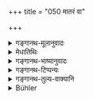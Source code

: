 +++
title = "050 मातरं वा"

+++

<details><summary>गङ्गानथ-मूलानुवादः</summary>

First of all he should beg food of his mother, or of his sister, or of his mother’s own sister, or of such another lady as may not insult him.—(50)
</details>

<details><summary>मेधातिथिः</summary>

मात्रादयः शब्दाः प्रसिद्धार्थाः । **निजा** सोदर्या । **या चैनं न विमानयेत्** । विमानना अवज्ञानम्, न दीयत इति प्रत्याख्यानम् । तथा च गृह्यम्- "अप्रत्याख्यायिनम् अग्रे भिक्षेताप्रत्याख्यायिनीं वा" (आश्ग् १.२२.६–७) इति । तद् एव हि मुख्यं प्राथम्यं यद् उपनीयमानस्य । अहर् अहस् तु न विमाननाभयम् आश्रयणीयम् ॥ २.५० ॥
</details>

<details><summary>गङ्गानथ-भाष्यानुवादः</summary>

The words ‘mother,’ etc., have their meanings well known;—‘*own*’
uterine.

‘*As may not* *insult* *him*’—‘insulting’ here means *disregard*;
*i.e*., refusal—‘I shall give nothing.’ Says the *Gṛhya* *sūtra*—‘He
should beg from such man or woman as may not refuse him.’

What is meant here by ‘*first*’ is the begging that is done by the boy
during Initiation. In the course of the subsequent daily bogging, he
should not fear refusal.—(50)
</details>

<details><summary>गङ्गानथ-टिप्पन्यः</summary>

Burnell remarks that ‘this begging of alms is now obsolete But so far as
the formality is concerned, it is still gone through at the close of the
*Upanayaṇa* ceremony.

This verse is quoted in *Aparārka* (p. 59) as laying down the rule
relating to that alms-begging which is done as part of the
Upanayaṇa-ceremony.

It is quoted in *Smṛtitittva* (p. 936), which adds that these ladies are
to be approached only if they happen to be on the spot, and the boy is
not to go to their houses;—in *Madanapārijāta* (p. 34), which latter
quotes it only with a view to explain that there is no inconsistency
between this injunction and the later prohibition (2. 184) of begging
from one’s relations; because the former refers to the *begging* as part
of the *Upanayana* ceremony, whereas the prohibition applies to the
usual begging of food during the entire period of studentship.

It is quoted in *Saṃskāramayūkha* (p. 61), which adds that this rule
refers to the ‘alms-begging’ which forms part of the Upanayaṇa rite;—in
*Smṛticandrikā* (Saṃskāra, p. 109), which adds the same note;—and in
*Saṃskāraratnamālā* (p. 288), which has the same remarks, and notes that
the first ‘*vā*’ is meant to be emphatic—‘*nija*’ means
*uterine*,—‘*avamāna*’ means disregard, refusal to give alms.

*Vīramitrodaya* (Saṃskāra, p. 483) also explains that this refers to the
first ‘begging’ (at the *Upanayaṇa*),
</details>

<details><summary>गङ्गानथ-तुल्य-वाक्यानि</summary>

*Āśvalāyana-Gṛhyasūtra*, 1.22.7.—‘First of all, he should beg alms from
a man or woman who would not refuse him.’

*Pāraskara-Gṛhyasūtra*, 2.5.5-7.—‘Three ladies who would not refuse
should be begged from,—or six, or twelve, or numberless. Some people
hold that the Mother should be the first.’

*Gobhila-Gṛhyasūtra*, 2.10.43.—‘The Mother first of all, then two other
sympathising ladies, or as many as may be near at hand.’

*Āslvalāyana-Smṛti* (Vīramitrodaya-Saṃskāra, p. 438).—‘He should beg
from such a lady or gentleman as would not refuse him.’

*Śaunaka* (Do.).—‘For the purpose of cooking the *Brahmaudana* for the
feeding of Brāhmaṇas, the Student should beg the materials from his
relations,—such men and women as would not refuse him,—carrying a bowl
in his hand and approaching each person severally; first of all, he
should beg from his mother, then from such another lady as could not
refuse him; then his father and such other relatives as may be present.’

*Bhaviṣya-purāṇa* (Aparārka, p. 60).—\[Same as Manu, adding ‘She should
throw into his begging vessel, gold, silver and gems.’\]
</details>

<details><summary>Bühler</summary>

050	Let him first beg food of his mother, or of his sister, or of his own maternal aunt, or of (some other) female who will not disgrace him (by a refusal).
</details>
